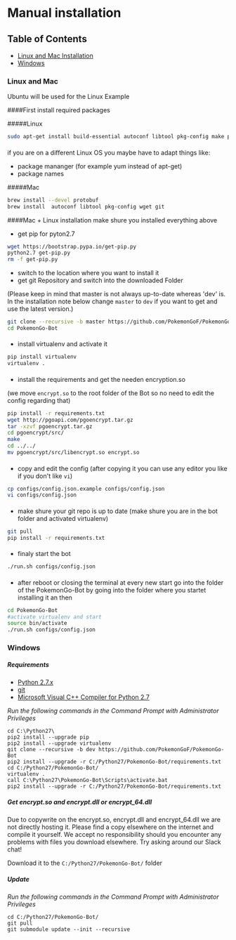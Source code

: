 # Manual installation

## Table of Contents
- [Linux and Mac Installation](#linux-and-mac)
- [Windows](#windows)

### Linux and Mac
Ubuntu will be used for the Linux Example

####First install required packages

#####Linux
```bash
sudo apt-get install build-essential autoconf libtool pkg-config make python2.7-dev wget git
```
####
if you are on a different Linux OS you maybe have to adapt things like:

- package mananger (for example yum instead of apt-get)
- package names

#####Mac
```bash
brew install --devel protobuf
brew install  autoconf libtool pkg-config wget git
```
####Mac + Linux installation
make shure you installed everything above

- get pip for pyton2.7
```bash
wget https://bootstrap.pypa.io/get-pip.py
python2.7 get-pip.py
rm -f get-pip.py
```

- switch to the location where you want to install it
- get git Repository and switch into the downloaded Folder

(Please keep in mind that master is not always up-to-date whereas 'dev' is. In the installation note below change `master` to `dev` if you want to get and use the latest version.)
```bash
git clone --recursive -b master https://github.com/PokemonGoF/PokemonGo-Bot  
cd PokemonGo-Bot
```
####
- install virtualenv and activate it
```bash
pip install virtualenv
virtualenv .
```
####
- install the requirements and get the needen encryption.so

(we move `encrypt.so` to the root folder of the Bot so no need to edit the config regarding that)
```bash
pip install -r requirements.txt
wget http://pgoapi.com/pgoencrypt.tar.gz
tar -xzvf pgoencrypt.tar.gz
cd pgoencrypt/src/
make
cd ../../
mv pgoencrypt/src/libencrypt.so encrypt.so
```
####
- copy and edit the config
(after copying it you can use any editor you like if you don't like `vi`) 
```bash
cp configs/config.json.example configs/config.json
vi configs/config.json
```
####
- make shure your git repo is up to date
(make shure you are in the bot folder and activated virtualenv)
```bash
git pull
pip install -r requirements.txt
```
####
- finaly start the bot
```bash
./run.sh configs/config.json
```
####
- after reboot or closing the terminal at every new start go into the folder of the PokemonGo-Bot by going into the folder where you startet installing it an then
```bash
cd PokemonGo-Bot
#activate virtualenv and start
source bin/activate
./run.sh configs/config.json
```


### Windows

##### Requirements

- [Python 2.7.x](http://docs.python-guide.org/en/latest/starting/installation/)
- [git](https://git-scm.com/book/en/v2/Getting-Started-Installing-Git)
- [Microsoft Visual C++ Compiler for Python 2.7](http://www.microsoft.com/en-us/download/details.aspx?id=44266)


*Run the following commands in the Command Prompt with Administrator Privileges*

```
cd C:\Python27\
pip2 install --upgrade pip
pip2 install --upgrade virtualenv
git clone --recursive -b dev https://github.com/PokemonGoF/PokemonGo-Bot
pip2 install --upgrade -r C:/Python27/PokemonGo-Bot/requirements.txt
cd C:/Python27/PokemonGo-Bot/
virtualenv .
call C:\Python27\PokemonGo-Bot\Scripts\activate.bat
pip2 install --upgrade -r C:/Python27/PokemonGo-Bot/requirements.txt
```

##### Get encrypt.so and encrypt.dll or encrypt_64.dll
Due to copywrite on the encrypt.so, encrypt.dll and encrypt_64.dll we are not directly hosting it. Please find a copy elsewhere on the internet and compile it yourself. We accept no responsibility should you encounter any problems with files you download elsewhere.
Try asking around our Slack chat!

Download it to the `C:/Python27/PokemonGo-Bot/` folder

##### Update

*Run the following commands in the Command Prompt with Administrator Privileges*

```
cd C:/Python27/PokemonGo-Bot/
git pull
git submodule update --init --recursive
```
